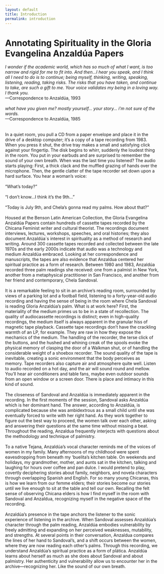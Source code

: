 ```yaml
---
layout: default
title: Introduction
permalink: introduction
---
```

<!-- Add an essay or interpretive material below this line,
using HTML or markdown.  Do not modify this file above this line -->
# Annotating Spirituality in the Gloria Evangelina Anzaldúa Papers
*I wonder if the academic world, which has so much of what I want, is too narrow and rigid for me to fit into. And then…I hear you speak, and I think all I need to do is to continue; being myself, thinking, writing, speaking, listening, reading, taking risks. The risks that you have taken, and continue to take, are such a gift to me. Your voice validates my being in a loving way. I thank you.*
<br>        —Correspondence to Anzaldúa, 1993
<br><br>
*what have you given me? mostly yourself… your story… i’m not sure of the words.*
<br>        —Correspondence to Anzaldúa, 1985
<br><br><br>
In a quiet room, you pull a CD from a paper envelope and place it in the drive of a desktop computer; it’s a copy of a tape recording from 1983. When you press it shut, the drive tray makes a small and satisfying click against your fingertip. The disk begins to whirr, suddenly the loudest thing in the room. You put in your earbuds and are surprised to remember the sound of your own breath. When was the last time you listened? The audio starts playing: First, a thick clack and the muffled grazing of hands over the microphone. Then, the gentle clatter of the tape recorder set down upon a hard surface. You hear a woman’s voice: 
<br><br>
“What’s today?”
<br><br>
“I don’t know…I think it’s the 9th…”
<br><br>
“Today is July 9th, and Chela’s gonna read my palms. How about that?”
<br><br>
Housed at the Benson Latin American Collection, the Gloria Evangelina Anzaldúa Papers contain hundreds of cassette tapes recorded by the Chicana Feminist writer and cultural theorist. The recordings document interviews, lectures, workshops, speeches, and oral histories; they also document Anzaldúa´s interest in spirituality as a method of research and writing. Around 300 cassette tapes recorded and collected between the late 1970s and the early 2000s indicate that audio was a technology and medium Anzaldúa embraced. Looking at her correspondence and manuscripts, the tapes are also evidence that Anzaldua centered her spiritual practice as a form of research. Between 1980 and 1983, Anzaldúa recorded three palm readings she received: one from a palmist in New York, another from a metaphysical practitioner in San Francisco, and another from her friend and contemporary, Chela Sandoval.
<br><br>
It is a remarkable feeling to sit in an archive’s reading room, surrounded by views of a parking lot and a football field, listening to a forty-year-old audio recording and having the sense of being in the room where Chela Sandoval is reading Gloria Anzaldúa’s palm. What is at work here? First, the materiality of the medium primes us to be in a state of recollection. The quality of audiocassette recordings is distinct; even in high-quality recordings, the medium itself is always apparent in the granular hiss of magnetic tape playback. Cassette tape recordings don’t have the crackling warmth of an LP, for example. They are raw in how they expose the mechanics of the medium. The handling of the recorder, the terse click of the buttons, and the hushed and whining creak of the spools evoke the physical memory of clasping the door of a Walkman shut, or of handling the considerable weight of a shoebox recorder. The sound quality of the tape is inevitable, creating a sonic environment that the body perceives as memory. Tape recorders also capture air and atmosphere quite well. Listen to audio recorded on a hot day, and the air will sound round and mellow. You’ll hear air conditioners and table fans, maybe even outdoor sounds from an open window or a screen door. There is place and intimacy in this kind of sound.
<br><br>
The closeness of Sandoval and Anzaldúa is immediately apparent in the recording. In the first moments of the session, Sandoval asks Anzaldúa which is her dominant hand. The answer, according to Anzaldúa, is complicated because she was ambidextrous as a small child until she was eventually forced to write with her right hand. As they work together to figure out the best way to proceed, the women talk over each other, asking and answering their questions at the same time without missing a beat. Throughout the reading, Anzaldua frequently interjects with questions about the methodology and technique of palmistry. 
<br><br>
To a native Tejana, Anzaldúa’s vocal character reminds me of the voices of women in my family. Many afternoons of my childhood were spent eavesdropping from beneath my ‘buelita’s kitchen table. On weekends and holidays, my grandmother, mother, and aunts sat in the kitchen, talking and laughing for hours over coffee and pan dulce. I would pretend to play, covertly deciphering stories about family, neighbors, and novela characters through overlapping Spanish and English. For so many young Chicanas, this is how we learn from our femme elders; their stories become our stories until we live enough to sit at the table and tell our own. Recalling the felt sense of observing Chicana elders is how I find myself in the room with Sandoval and Anzaldua, recognizing myself in the negative space of the recording.
<br><br>
Anzaldúa’s presence in the tape anchors the listener to the sonic experience of listening in the archive. When Sandoval assesses Anzaldúa’s character through the palm reading, Anzaldúa embodies vulnerability by freely admitting and expanding on her perceived weaknesses, mutability, and strengths. At several points in their conversation, Anzaldua compares the lines of her hand to Sandoval’s, and a shift occurs between the women, where they are now reading each other’s palms. Through this recording, we understand Anzaldúa’s spiritual practice as a form of plática. Anzaldúa learns about herself as much as she does about Sandoval and about palmistry. Her authenticity and vulnerability allow us to encounter her in the archive—recognizing her. Like the sound of our own breath.
